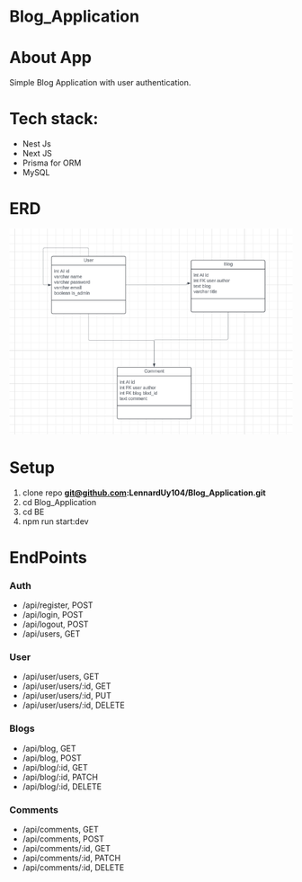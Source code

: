 # Blog_Application

# About App
Simple Blog Application with user authentication.

# Tech stack:
  - Nest Js
  - Next JS
  - Prisma for ORM
  - MySQL

# ERD

![ERD Diagram](rcs/ERD.png)

# Setup

1. clone repo **git@github.com:LennardUy104/Blog_Application.git**
2. cd Blog_Application
3. cd BE
4. npm run start:dev

# EndPoints

### Auth

- /api/register, POST
- /api/login, POST
- /api/logout, POST
- /api/users, GET

### User

- /api/user/users, GET
- /api/user/users/:id, GET
- /api/user/users/:id, PUT
- /api/user/users/:id, DELETE

### Blogs

- /api/blog, GET
- /api/blog, POST
- /api/blog/:id, GET
- /api/blog/:id, PATCH
- /api/blog/:id, DELETE

### Comments

- /api/comments, GET
- /api/comments, POST
- /api/comments/:id, GET
- /api/comments/:id, PATCH
- /api/comments/:id, DELETE
